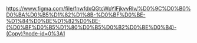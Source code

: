 https://www.figma.com/file/fnwfdxQGtcWpYlFjkvvRlv/%D0%9C%D0%B0%D0%BA%D0%B5%D1%82%D1%8B-%D0%BF%D0%BE-%D1%84%D0%BE%D1%82%D0%BE-(%D0%BF%D0%B5%D1%80%D0%B5%D0%B2%D0%BE%D0%B4)-(Copy)?node-id=0%3A1
